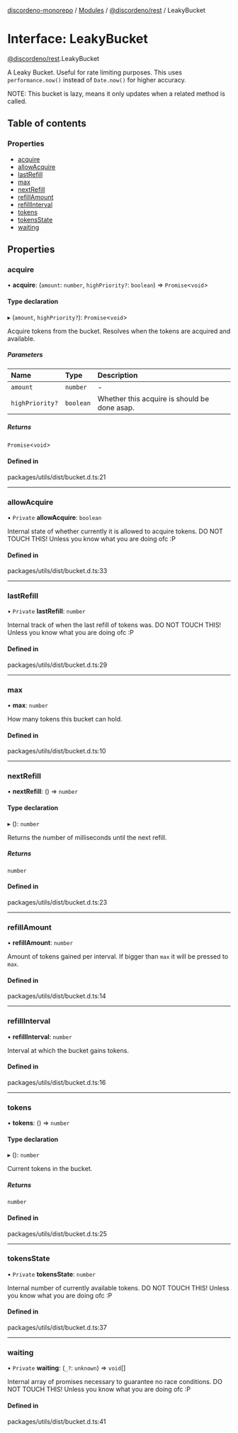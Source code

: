 [discordeno-monorepo](../README.md) / [Modules](../modules.md) / [@discordeno/rest](../modules/discordeno_rest.md) / LeakyBucket

# Interface: LeakyBucket

[@discordeno/rest](../modules/discordeno_rest.md).LeakyBucket

A Leaky Bucket.
Useful for rate limiting purposes.
This uses `performance.now()` instead of `Date.now()` for higher accuracy.

NOTE: This bucket is lazy, means it only updates when a related method is called.

## Table of contents

### Properties

- [acquire](discordeno_rest.LeakyBucket.md#acquire)
- [allowAcquire](discordeno_rest.LeakyBucket.md#allowacquire)
- [lastRefill](discordeno_rest.LeakyBucket.md#lastrefill)
- [max](discordeno_rest.LeakyBucket.md#max)
- [nextRefill](discordeno_rest.LeakyBucket.md#nextrefill)
- [refillAmount](discordeno_rest.LeakyBucket.md#refillamount)
- [refillInterval](discordeno_rest.LeakyBucket.md#refillinterval)
- [tokens](discordeno_rest.LeakyBucket.md#tokens)
- [tokensState](discordeno_rest.LeakyBucket.md#tokensstate)
- [waiting](discordeno_rest.LeakyBucket.md#waiting)

## Properties

### acquire

• **acquire**: (`amount`: `number`, `highPriority?`: `boolean`) => `Promise`<`void`\>

#### Type declaration

▸ (`amount`, `highPriority?`): `Promise`<`void`\>

Acquire tokens from the bucket.
Resolves when the tokens are acquired and available.

##### Parameters

| Name            | Type      | Description                                  |
| :-------------- | :-------- | :------------------------------------------- |
| `amount`        | `number`  | -                                            |
| `highPriority?` | `boolean` | Whether this acquire is should be done asap. |

##### Returns

`Promise`<`void`\>

#### Defined in

packages/utils/dist/bucket.d.ts:21

---

### allowAcquire

• `Private` **allowAcquire**: `boolean`

Internal state of whether currently it is allowed to acquire tokens.
DO NOT TOUCH THIS! Unless you know what you are doing ofc :P

#### Defined in

packages/utils/dist/bucket.d.ts:33

---

### lastRefill

• `Private` **lastRefill**: `number`

Internal track of when the last refill of tokens was.
DO NOT TOUCH THIS! Unless you know what you are doing ofc :P

#### Defined in

packages/utils/dist/bucket.d.ts:29

---

### max

• **max**: `number`

How many tokens this bucket can hold.

#### Defined in

packages/utils/dist/bucket.d.ts:10

---

### nextRefill

• **nextRefill**: () => `number`

#### Type declaration

▸ (): `number`

Returns the number of milliseconds until the next refill.

##### Returns

`number`

#### Defined in

packages/utils/dist/bucket.d.ts:23

---

### refillAmount

• **refillAmount**: `number`

Amount of tokens gained per interval.
If bigger than `max` it will be pressed to `max`.

#### Defined in

packages/utils/dist/bucket.d.ts:14

---

### refillInterval

• **refillInterval**: `number`

Interval at which the bucket gains tokens.

#### Defined in

packages/utils/dist/bucket.d.ts:16

---

### tokens

• **tokens**: () => `number`

#### Type declaration

▸ (): `number`

Current tokens in the bucket.

##### Returns

`number`

#### Defined in

packages/utils/dist/bucket.d.ts:25

---

### tokensState

• `Private` **tokensState**: `number`

Internal number of currently available tokens.
DO NOT TOUCH THIS! Unless you know what you are doing ofc :P

#### Defined in

packages/utils/dist/bucket.d.ts:37

---

### waiting

• `Private` **waiting**: (`_?`: `unknown`) => `void`[]

Internal array of promises necessary to guarantee no race conditions.
DO NOT TOUCH THIS! Unless you know what you are doing ofc :P

#### Defined in

packages/utils/dist/bucket.d.ts:41
